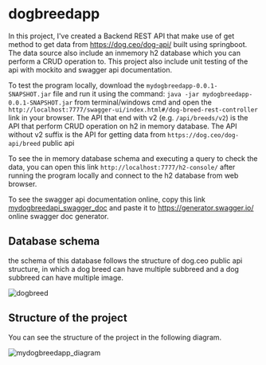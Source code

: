 # dogbreedapp
In this project, I've created a Backend REST API that make use of get method to get data from https://dog.ceo/dog-api/ built using springboot. The data source also include an inmemory h2 database which you can perform a CRUD operation to. This project also include unit testing of the api with mockito and swagger api documentation. 

To test the program locally, download the `mydogbreedapp-0.0.1-SNAPSHOT.jar` file and run it using the command: `java -jar mydogbreedapp-0.0.1-SNAPSHOT.jar` from terminal/windows cmd and open the `http://localhost:7777/swagger-ui/index.html#/dog-breed-rest-controller` link in your browser. The API that end with v2 (e.g. `/api/breeds/v2`) is the API that perform CRUD operation on h2 in memory database. The API without v2 suffix is the API for getting data from `https://dog.ceo/dog-api/breed` public api

To see the in memory database schema and executing a query to check the data, you can open this link `http://localhost:7777/h2-console/` after running the program locally and connect to the h2 database from web browser.

To see the swagger api documentation online, copy this link [mydogbreedapi_swagger_doc](https://api.jsonbin.io/v3/b/63f8dcc8c0e7653a057ddc75?meta=false) and paste it to https://generator.swagger.io/ online swagger doc generator.

## Database schema
the schema of this database follows the structure of dog.ceo public api structure, in which a dog breed can have multiple subbreed and a dog subbreed can have multiple image. 

![dogbreed](https://user-images.githubusercontent.com/45975038/221231791-dd1c3b5e-988f-414b-9c82-c09945ce993b.png)

## Structure of the project
You can see the structure of the project in the following diagram.

![mydogbreedapp_diagram](https://user-images.githubusercontent.com/45975038/221236709-7ddbd30a-2aa8-4a0b-82f8-1104376749ef.jpg)
